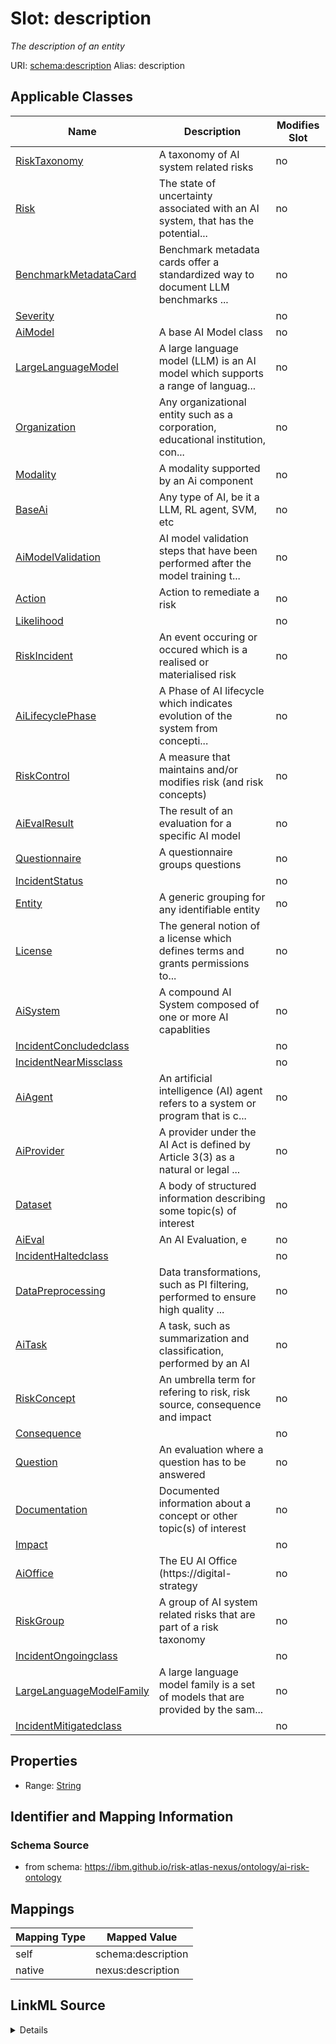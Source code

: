 

# Slot: description


_The description of an entity_





URI: [schema:description](http://schema.org/description)
Alias: description

<!-- no inheritance hierarchy -->





## Applicable Classes

| Name | Description | Modifies Slot |
| --- | --- | --- |
| [RiskTaxonomy](RiskTaxonomy.md) | A taxonomy of AI system related risks |  no  |
| [Risk](Risk.md) | The state of uncertainty associated with an AI system, that has the potential... |  no  |
| [BenchmarkMetadataCard](BenchmarkMetadataCard.md) | Benchmark metadata cards offer a standardized way to document LLM benchmarks ... |  no  |
| [Severity](Severity.md) |  |  no  |
| [AiModel](AiModel.md) | A base AI Model class |  no  |
| [LargeLanguageModel](LargeLanguageModel.md) | A large language model (LLM) is an AI model which supports a range of languag... |  no  |
| [Organization](Organization.md) | Any organizational entity such as a corporation, educational institution, con... |  no  |
| [Modality](Modality.md) | A modality supported by an Ai component |  no  |
| [BaseAi](BaseAi.md) | Any type of AI, be it a LLM, RL agent, SVM, etc |  no  |
| [AiModelValidation](AiModelValidation.md) | AI model validation steps that have been performed after the model training t... |  no  |
| [Action](Action.md) | Action to remediate a risk |  no  |
| [Likelihood](Likelihood.md) |  |  no  |
| [RiskIncident](RiskIncident.md) | An event occuring or occured which is a realised or materialised risk |  no  |
| [AiLifecyclePhase](AiLifecyclePhase.md) | A Phase of AI lifecycle which indicates evolution of the system from concepti... |  no  |
| [RiskControl](RiskControl.md) | A measure that maintains and/or modifies risk (and risk concepts) |  no  |
| [AiEvalResult](AiEvalResult.md) | The result of an evaluation for a specific AI model |  no  |
| [Questionnaire](Questionnaire.md) | A questionnaire groups questions |  no  |
| [IncidentStatus](IncidentStatus.md) |  |  no  |
| [Entity](Entity.md) | A generic grouping for any identifiable entity |  no  |
| [License](License.md) | The general notion of a license which defines terms and grants permissions to... |  no  |
| [AiSystem](AiSystem.md) | A compound AI System composed of one or more AI capablities |  no  |
| [IncidentConcludedclass](IncidentConcludedclass.md) |  |  no  |
| [IncidentNearMissclass](IncidentNearMissclass.md) |  |  no  |
| [AiAgent](AiAgent.md) | An artificial intelligence (AI) agent refers to a system or program that is c... |  no  |
| [AiProvider](AiProvider.md) | A provider under the AI Act is defined by Article 3(3) as a natural or legal ... |  no  |
| [Dataset](Dataset.md) | A body of structured information describing some topic(s) of interest |  no  |
| [AiEval](AiEval.md) | An AI Evaluation, e |  no  |
| [IncidentHaltedclass](IncidentHaltedclass.md) |  |  no  |
| [DataPreprocessing](DataPreprocessing.md) | Data transformations, such as PI filtering, performed to ensure high quality ... |  no  |
| [AiTask](AiTask.md) | A task, such as summarization and classification, performed by an AI |  no  |
| [RiskConcept](RiskConcept.md) | An umbrella term for refering to risk, risk source, consequence and impact |  no  |
| [Consequence](Consequence.md) |  |  no  |
| [Question](Question.md) | An evaluation where a question has to be answered |  no  |
| [Documentation](Documentation.md) | Documented information about a concept or other topic(s) of interest |  no  |
| [Impact](Impact.md) |  |  no  |
| [AiOffice](AiOffice.md) | The EU AI Office (https://digital-strategy |  no  |
| [RiskGroup](RiskGroup.md) | A group of AI system related risks that are part of a risk taxonomy |  no  |
| [IncidentOngoingclass](IncidentOngoingclass.md) |  |  no  |
| [LargeLanguageModelFamily](LargeLanguageModelFamily.md) | A large language model family is a set of models that are provided by the sam... |  no  |
| [IncidentMitigatedclass](IncidentMitigatedclass.md) |  |  no  |







## Properties

* Range: [String](String.md)





## Identifier and Mapping Information







### Schema Source


* from schema: https://ibm.github.io/risk-atlas-nexus/ontology/ai-risk-ontology




## Mappings

| Mapping Type | Mapped Value |
| ---  | ---  |
| self | schema:description |
| native | nexus:description |




## LinkML Source

<details>
```yaml
name: description
description: The description of an entity
from_schema: https://ibm.github.io/risk-atlas-nexus/ontology/ai-risk-ontology
rank: 1000
slot_uri: schema:description
alias: description
domain_of:
- Entity
range: string

```
</details>
